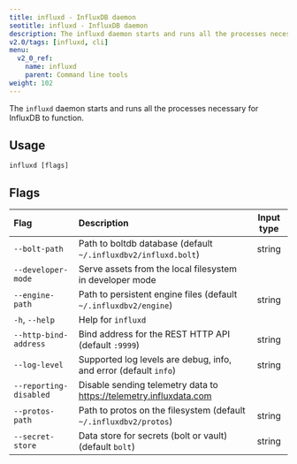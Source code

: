 ```yaml
---
title: influxd - InfluxDB daemon
seotitle: influxd - InfluxDB daemon
description: The influxd daemon starts and runs all the processes necessary for InfluxDB to function.
v2.0/tags: [influxd, cli]
menu:
  v2_0_ref:
    name: influxd
    parent: Command line tools
weight: 102
---
```


The `influxd` daemon starts and runs all the processes necessary for InfluxDB to function.

## Usage
```
influxd [flags]
```

## Flags
| Flag                   | Description                                                          | Input type |
|:----                   |:-----------                                                          |:----------:|
| `--bolt-path`          | Path to boltdb database (default `~/.influxdbv2/influxd.bolt`)       | string     |
| `--developer-mode`     | Serve assets from the local filesystem in developer mode             |            |
| `--engine-path`        | Path to persistent engine files (default `~/.influxdbv2/engine`)     | string     |
| `-h`, `--help`         | Help for `influxd`                                                   |            |
| `--http-bind-address`  | Bind address for the REST HTTP API (default `:9999`)                 | string     |
| `--log-level`          | Supported log levels are debug, info, and error (default `info`)     | string     |
| `--reporting-disabled` | Disable sending telemetry data to https://telemetry.influxdata.com   |            |
| `--protos-path`        | Path to protos on the filesystem (default `~/.influxdbv2/protos`)    | string     |
| `--secret-store`       | Data store for secrets (bolt or vault) (default `bolt`)              | string     |
